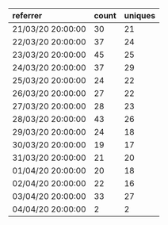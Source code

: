| referrer          | count | uniques |
| :---------------- | :---- | :------ |
| 21/03/20 20:00:00 | 30    | 21      |
| 22/03/20 20:00:00 | 37    | 24      |
| 23/03/20 20:00:00 | 45    | 25      |
| 24/03/20 20:00:00 | 37    | 29      |
| 25/03/20 20:00:00 | 24    | 22      |
| 26/03/20 20:00:00 | 27    | 22      |
| 27/03/20 20:00:00 | 28    | 23      |
| 28/03/20 20:00:00 | 43    | 26      |
| 29/03/20 20:00:00 | 24    | 18      |
| 30/03/20 20:00:00 | 19    | 17      |
| 31/03/20 20:00:00 | 21    | 20      |
| 01/04/20 20:00:00 | 20    | 18      |
| 02/04/20 20:00:00 | 22    | 16      |
| 03/04/20 20:00:00 | 33    | 27      |
| 04/04/20 20:00:00 | 2     | 2       |